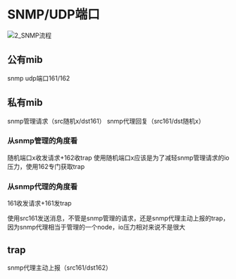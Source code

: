 # SNMP/UDP端口




![2_SNMP流程](D:\Hugo\my_website\content\images\2_SNMP流程.png)

## 公有mib

snmp udp端口161/162

## 私有mib

snmp管理请求（src随机x/dst161） 
snmp代理回复（src161/dst随机x）



### 从snmp管理的角度看

随机端口x收发请求+162收trap
使用随机端口x应该是为了减轻snmp管理请求的io压力，使用162专门获取trap

### 从snmp代理的角度看

161收发请求+161发trap

使用src161发送消息，不管是snmp管理的请求，还是snmp代理主动上报的trap，因为snmp代理相当于管理的一个node，io压力相对来说不是很大

## trap

snmp代理主动上报（src161/dst162）
